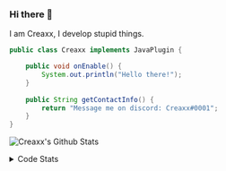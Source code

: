 ### Hi there 👋

I am Creaxx, I develop stupid things. 

```java
public class Creaxx implements JavaPlugin {

    public void onEnable() {
        System.out.println("Hello there!");
    }
    
    public String getContactInfo() {
        return "Message me on discord: Creaxx#0001";
    }
}
```

![Creaxx's Github Stats](https://github-readme-stats.vercel.app/api?username=CreaxxOG&show_icons=true&theme=dark&count_private=true)

<details>
  <summary>Code Stats</summary>

<!--START_SECTION:waka-->
![Code Time](http://img.shields.io/badge/Code%20Time-1%2C022%20hrs%2016%20mins-blue)

![Lines of code](https://img.shields.io/badge/From%20Hello%20World%20I%27ve%20Written-170%20lines%20of%20code-blue)

**🐱 My GitHub Data** 

> 🏆 872 Contributions in the Year 2022
 > 
> 📦 66.1 kB Used in GitHub's Storage 
 > 
> 🚫 Not Opted to Hire
 > 
> 📜 4 Public Repositories 
 > 
> 🔑 2 Private Repositories  
 > 
**I'm an Early 🐤** 

```text
🌞 Morning    38 commits     █░░░░░░░░░░░░░░░░░░░░░░░░   6.57% 
🌆 Daytime    283 commits    ████████████░░░░░░░░░░░░░   48.96% 
🌃 Evening    244 commits    ██████████░░░░░░░░░░░░░░░   42.21% 
🌙 Night      13 commits     ░░░░░░░░░░░░░░░░░░░░░░░░░   2.25%

```
📅 **I'm Most Productive on Saturday** 

```text
Monday       52 commits     ██░░░░░░░░░░░░░░░░░░░░░░░   9.0% 
Tuesday      58 commits     ██░░░░░░░░░░░░░░░░░░░░░░░   10.03% 
Wednesday    80 commits     ███░░░░░░░░░░░░░░░░░░░░░░   13.84% 
Thursday     81 commits     ███░░░░░░░░░░░░░░░░░░░░░░   14.01% 
Friday       51 commits     ██░░░░░░░░░░░░░░░░░░░░░░░   8.82% 
Saturday     169 commits    ███████░░░░░░░░░░░░░░░░░░   29.24% 
Sunday       87 commits     ███░░░░░░░░░░░░░░░░░░░░░░   15.05%

```


📊 **This Week I Spent My Time On** 

```text
💬 Programming Languages: 
Java                     16 hrs 31 mins      ████████████████████████░   96.51% 
XML                      19 mins             ░░░░░░░░░░░░░░░░░░░░░░░░░   1.88% 
Kotlin                   9 mins              ░░░░░░░░░░░░░░░░░░░░░░░░░   0.88% 
YAML                     5 mins              ░░░░░░░░░░░░░░░░░░░░░░░░░   0.5% 
Gradle                   1 min               ░░░░░░░░░░░░░░░░░░░░░░░░░   0.1%

🔥 Editors: 
IntelliJ                 17 hrs 7 mins       █████████████████████████   100.0%

```

**I Mostly Code in Java** 

```text
Java                     6 repos             ███████████████░░░░░░░░░░   60.0% 
Kotlin                   3 repos             ███████░░░░░░░░░░░░░░░░░░   30.0% 
EJS                      1 repo              ██░░░░░░░░░░░░░░░░░░░░░░░   10.0%

```



 Last Updated on 13/12/2022 01:46:39 UTC
<!--END_SECTION:waka-->
</details>
